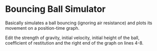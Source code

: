 # **Bouncing Ball Simulator**

Basically simulates a ball bouncing (ignoring air resistance) and plots its movement on a position-time graph.

Edit the strength of gravity, initial velocity, initial height of the ball, coefficient of restitution and the right end of the graph on lines 4-8.

